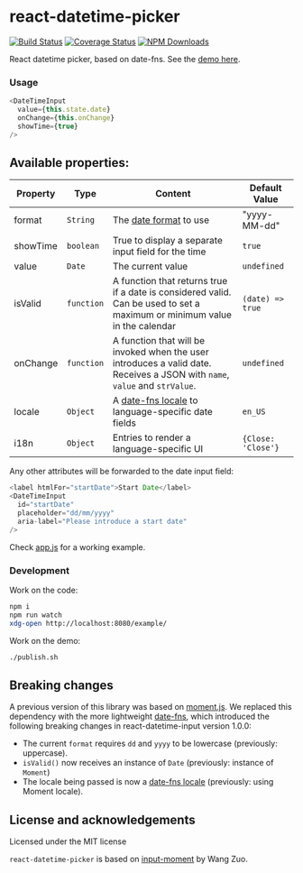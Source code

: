 # react-datetime-picker

[![Build Status](https://secure.travis-ci.org/koliseoapi/react-datetime-picker.svg?branch=master)](http://travis-ci.org/koliseoapi/react-datetime-picker)
[![Coverage Status](https://coveralls.io/repos/github/koliseoapi/react-moment-datetime/badge.svg?branch=master)](https://coveralls.io/github/koliseoapi/react-moment-datetime?branch=master)
<a href="https://www.npmjs.com/package/@koliseoapi/react-datetime-picker"><img alt="NPM Downloads" src="https://img.shields.io/npm/dm/@koliseoapi/react-datetime-picker.svg?maxAge=43200"></a>

React datetime picker, based on date-fns. See the [demo here](http://koliseoapi.github.io/react-datetime-picker).

### Usage

```javascript
<DateTimeInput
  value={this.state.date}
  onChange={this.onChange}
  showTime={true}
/>
```

## Available properties:

| Property | Type       | Content                                                                                                                     | Default Value      |
| -------- | ---------- | --------------------------------------------------------------------------------------------------------------------------- | ------------------ |
| format   | `String`   | The [date format](https://date-fns.org/v2.8.1/docs/parse) to use                                                            | "yyyy-MM-dd"       |
| showTime | `boolean`  | True to display a separate input field for the time                                                                         | `true`             |
| value    | `Date`     | The current value                                                                                                           | `undefined`        |
| isValid  | `function` | A function that returns true if a date is considered valid. Can be used to set a maximum or minimum value in the calendar   | `(date) => true`   |
| onChange | `function` | A function that will be invoked when the user introduces a valid date. Receives a JSON with `name`, `value` and `strValue`. | `undefined`        |
| locale   | `Object`   | A [date-fns locale](https://date-fns.org/v2.8.1/docs/I18n) to language-specific date fields                                 | `en_US`            |
| i18n     | `Object`   | Entries to render a language-specific UI                                                                                    | `{Close: 'Close'}` |

Any other attributes will be forwarded to the date input field:

```javascript
<label htmlFor="startDate">Start Date</label>
<DateTimeInput
  id="startDate"
  placeholder="dd/mm/yyyy"
  aria-label="Please introduce a start date"
/>
```

Check [app.js](https://github.com/koliseoapi/react-datetime-picker/blob/master/example/app.js) for a working example.

### Development

Work on the code:

```sh
npm i
npm run watch
xdg-open http://localhost:8080/example/
```

Work on the demo:

```sh
./publish.sh
```

## Breaking changes

A previous version of this library was based on [moment.js](https://momentjs.com/). We replaced this dependency with the more lightweight [date-fns](https://date-fns.org/), which introduced the following breaking changes in react-datetime-input version 1.0.0:

- The current `format` requires `dd` and `yyyy` to be lowercase (previously: uppercase).
- `isValid()` now receives an instance of `Date` (previously: instance of `Moment`)
- The locale being passed is now a [date-fns locale](https://date-fns.org/v2.8.1/docs/I18n) (previously: using Moment locale).

## License and acknowledgements

Licensed under the MIT license

`react-datetime-picker` is based on [input-moment](https://github.com/wangzuo/input-moment) by Wang Zuo.
